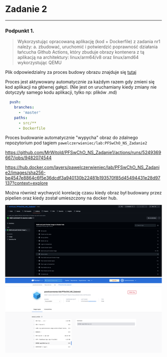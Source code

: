 # Zadanie 2

---

### Podpunkt 1.

> Wykorzystując opracowaną aplikację (kod + Dockerfile) z zadania nr1 należy:
a. zbudować, uruchomić i potwierdzić poprawność działania łańcucha Github Actions,
który zbuduje obrazy kontenera z tą aplikacją na architektury: linux/arm64/v8 oraz
linux/amd64 wykorzystując QEMU

Plik odpowiedzialny za proces budowy obrazu znajduje się [tutaj](.github/workflows/build_image.yml)

Proces jest aktywowany automatycznie za każdym razem gdy zmieni się kod aplikacji na głównej gałęzi. (Nie jest on uruchamiany kiedy zmiany nie dotyczyły samego kodu aplikacji, tylko np: plików .md)
```yaml
  push:
    branches:
      - 'master'
    paths:
      - src/**
      - Dockerfile
```
Proces budowanie automatycznie "wypycha" obraz do zdalnego repozytorium pod tagiem `pawelczerwieniec/lab:PFSwChO_NS_Zadanie2`

https://github.com/MrWitold/PFSwChO_NS_Zadanie1/actions/runs/5249369667/jobs/9482074544

https://hub.docker.com/layers/pawelczerwieniec/lab/PFSwChO_NS_Zadanie2/images/sha256-be4547e8864c6f5e36dcdf3a940130b22481b193570f85d45494431e28d97137?context=explore

Można również wychwycić korelację czasu kiedy obraz był budowany przez pipelien oraz kiedy został umieszczony na docker hub.

<img src="img/img_2.png">

<img src="img/img_3.png">


